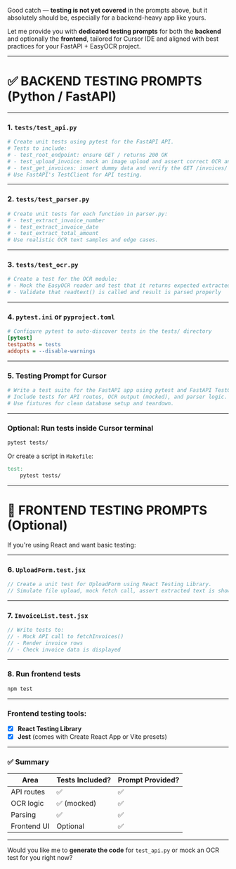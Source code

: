 Good catch — **testing is not yet covered** in the prompts above, but it absolutely should be, especially for a backend-heavy app like yours.

Let me provide you with **dedicated testing prompts** for both the **backend** and optionally the **frontend**, tailored for Cursor IDE and aligned with best practices for your FastAPI + EasyOCR project.

---

# ✅ BACKEND TESTING PROMPTS (Python / FastAPI)

---

### 1. `tests/test_api.py`

```python
# Create unit tests using pytest for the FastAPI API.
# Tests to include:
# - test_root_endpoint: ensure GET / returns 200 OK
# - test_upload_invoice: mock an image upload and assert correct OCR and response
# - test_get_invoices: insert dummy data and verify the GET /invoices/ returns expected structure
# Use FastAPI's TestClient for API testing.
```

---

### 2. `tests/test_parser.py`

```python
# Create unit tests for each function in parser.py:
# - test_extract_invoice_number
# - test_extract_invoice_date
# - test_extract_total_amount
# Use realistic OCR text samples and edge cases.
```

---

### 3. `tests/test_ocr.py`

```python
# Create a test for the OCR module:
# - Mock the EasyOCR reader and test that it returns expected extracted text
# - Validate that readtext() is called and result is parsed properly
```

---

### 4. `pytest.ini` or `pyproject.toml`

```ini
# Configure pytest to auto-discover tests in the tests/ directory
[pytest]
testpaths = tests
addopts = --disable-warnings
```

---

### 5. Testing Prompt for Cursor

```python
# Write a test suite for the FastAPI app using pytest and FastAPI TestClient.
# Include tests for API routes, OCR output (mocked), and parser logic.
# Use fixtures for clean database setup and teardown.
```

---

### Optional: Run tests inside Cursor terminal

```bash
pytest tests/
```

Or create a script in `Makefile`:

```makefile
test:
	pytest tests/
```

---

# 🧪 FRONTEND TESTING PROMPTS (Optional)

If you're using React and want basic testing:

---

### 6. `UploadForm.test.jsx`

```jsx
// Create a unit test for UploadForm using React Testing Library.
// Simulate file upload, mock fetch call, assert extracted text is shown.
```

---

### 7. `InvoiceList.test.jsx`

```jsx
// Write tests to:
// - Mock API call to fetchInvoices()
// - Render invoice rows
// - Check invoice data is displayed
```

---

### 8. Run frontend tests

```bash
npm test
```

---

### Frontend testing tools:

* [x] **React Testing Library**
* [x] **Jest** (comes with Create React App or Vite presets)

---

### ✅ Summary

| Area        | Tests Included? | Prompt Provided? |
| ----------- | --------------- | ---------------- |
| API routes  | ✅               | ✅                |
| OCR logic   | ✅ (mocked)      | ✅                |
| Parsing     | ✅               | ✅                |
| Frontend UI | Optional        | ✅                |

---

Would you like me to **generate the code** for `test_api.py` or mock an OCR test for you right now?
